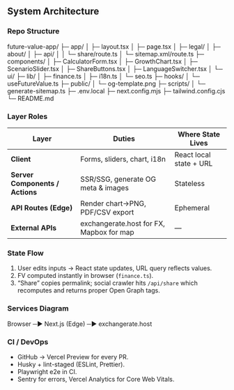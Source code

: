 ## System Architecture

### Repo Structure

future-value-app/
├─ app/
│ ├─ layout.tsx
│ ├─ page.tsx
│ ├─ legal/
│ ├─ about/
│ ├─ api/
│ │ └─ share/route.ts
│ └─ sitemap.xml/route.ts
├─ components/
│ ├─ CalculatorForm.tsx
│ ├─ GrowthChart.tsx
│ ├─ ScenarioSlider.tsx
│ ├─ ShareButtons.tsx
│ ├─ LanguageSwitcher.tsx
│ └─ ui/
├─ lib/
│ ├─ finance.ts
│ ├─ i18n.ts
│ └─ seo.ts
├─ hooks/
│ └─ useFutureValue.ts
├─ public/
│ └─ og-template.png
├─ scripts/
│ └─ generate-sitemap.ts
├─ .env.local
├─ next.config.mjs
├─ tailwind.config.cjs
└─ README.md

### Layer Roles

| Layer                           | Duties                                   | Where State Lives       |
| ------------------------------- | ---------------------------------------- | ----------------------- |
| **Client**                      | Forms, sliders, chart, i18n              | React local state + URL |
| **Server Components / Actions** | SSR/SSG, generate OG meta & images       | Stateless               |
| **API Routes (Edge)**           | Render chart→PNG, PDF/CSV export         | Ephemeral               |
| **External APIs**               | exchangerate.host for FX, Mapbox for map | —                       |

### State Flow

1. User edits inputs → React state updates, URL query reflects values.
2. FV computed instantly in browser (`finance.ts`).
3. “Share” copies permalink; social crawler hits `/api/share` which recomputes and returns proper Open Graph tags.

### Services Diagram

Browser ─▶ Next.js (Edge) ─▶ exchangerate.host

### CI / DevOps

- GitHub → Vercel Preview for every PR.
- Husky + lint-staged (ESLint, Prettier).
- Playwright e2e in CI.
- Sentry for errors, Vercel Analytics for Core Web Vitals.

